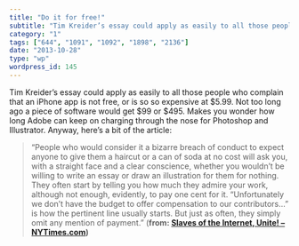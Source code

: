 ```yaml
---
title: "Do it for free!"
subtitle: "Tim Kreider’s essay could apply as easily to all those people who complain that an iPhone app is not..."
category: "1"
tags: ["644", "1091", "1092", "1898", "2136"]
date: "2013-10-28"
type: "wp"
wordpress_id: 145
---
```

Tim Kreider’s essay could apply as easily to all those people who complain that an iPhone app is not free, or is so so expensive at $5.99. Not too long ago a piece of software would get $99 or $495. Makes you wonder how long Adobe can keep on charging through the nose for Photoshop and Illustrator. Anyway, here’s a bit of the article:

> “People who would consider it a bizarre breach of conduct to expect anyone to give them a haircut or a can of soda at no cost will ask you, with a straight face and a clear conscience, whether you wouldn’t be willing to write an essay or draw an illustration for them for nothing. They often start by telling you how much they admire your work, although not enough, evidently, to pay one cent for it. “Unfortunately we don’t have the budget to offer compensation to our contributors…” is how the pertinent line usually starts. But just as often, they simply omit any mention of payment.” (**from: [Slaves of the Internet, Unite! – NYTimes.com](http://www.nytimes.com/2013/10/27/opinion/sunday/slaves-of-the-internet-unite.html?_r=0))**